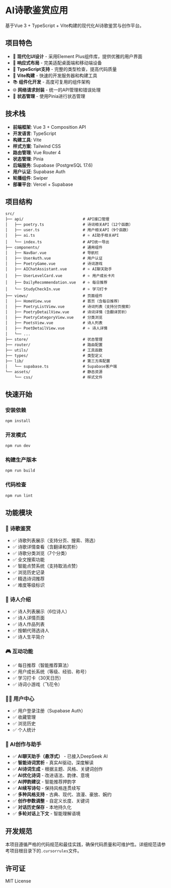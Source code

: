# AI诗歌鉴赏应用

基于Vue 3 + TypeScript + Vite构建的现代化AI诗歌鉴赏与创作平台。

## 项目特色

- 🎨 **现代化UI设计** - 采用Element Plus组件库，提供优雅的用户界面
- 📱 **响应式布局** - 完美适配桌面端和移动端设备
- 🔧 **TypeScript支持** - 完整的类型检查，提高代码质量
- 🚀 **Vite构建** - 快速的开发服务器和构建工具
- 📚 **组件化开发** - 高度可复用的组件架构
- 🌐 **网络请求封装** - 统一的API管理和错误处理
- 🎯 **状态管理** - 使用Pinia进行状态管理

## 技术栈

- **前端框架**: Vue 3 + Composition API
- **开发语言**: TypeScript
- **构建工具**: Vite
- **样式方案**: Tailwind CSS
- **路由管理**: Vue Router 4
- **状态管理**: Pinia
- **后端服务**: Supabase (PostgreSQL 17.6)
- **用户认证**: Supabase Auth
- **轮播组件**: Swiper
- **部署平台**: Vercel + Supabase

## 项目结构

```
src/
├── api/                          # API接口管理
│   ├── poetry.ts                 # 诗词相关API（12个函数）
│   ├── user.ts                   # 用户相关API（9个函数）
│   ├── ai.ts                     # ⭐ AI助手相关API
│   └── index.ts                  # API统一导出
├── components/                   # 通用组件
│   ├── NavBar.vue                # 导航栏
│   ├── UserAuth.vue              # 用户认证
│   ├── PoetryGame.vue            # 诗词游戏
│   ├── AIChatAssistant.vue       # ⭐ AI聊天助手
│   ├── UserLevelCard.vue         # ⭐ 用户成长卡片
│   ├── DailyRecommendation.vue   # ⭐ 每日推荐
│   └── StudyCheckIn.vue          # ⭐ 学习打卡
├── views/                        # 页面组件
│   ├── HomeView.vue              # 首页（含每日推荐）
│   ├── PoetryListView.vue        # 诗词列表（支持分页搜索）
│   ├── PoetryDetailView.vue      # 诗词详情（含翻译赏析）
│   ├── PoetryCategoryView.vue    # 分类浏览
│   ├── PoetsView.vue             # 诗人列表
│   ├── PoetDetailView.vue        # ⭐ 诗人详情
│   └── ...
├── store/                        # 状态管理
├── router/                       # 路由配置
├── utils/                        # 工具函数
├── types/                        # 类型定义
├── lib/                          # 第三方库配置
│   └── supabase.ts               # Supabase客户端
└── assets/                       # 静态资源
    └── css/                      # 样式文件
```

## 快速开始

### 安装依赖

```bash
npm install
```

### 开发模式

```bash
npm run dev
```

### 构建生产版本

```bash
npm run build
```

### 代码检查

```bash
npm run lint
```

## 功能模块

### 📖 诗歌鉴赏
- ✅ 诗歌列表展示（支持分页、搜索、筛选）
- ✅ 诗歌详情查看（含翻译和赏析）
- ✅ 诗歌分类浏览（7个分类）
- ✅ 全文搜索功能
- ✅ 智能点赞系统（支持取消点赞）
- ✅ 浏览历史记录
- ✅ 精选诗词推荐
- ✅ 难度等级标识

### 👤 诗人介绍
- ✅ 诗人列表展示（6位诗人）
- ✅ 诗人详情页面
- ✅ 诗人作品列表
- ✅ 按朝代筛选诗人
- ✅ 诗人生平简介

### 🎮 互动功能
- ✅ 每日推荐（智能推荐算法）
- ✅ 用户成长系统（等级、经验、称号）
- ✅ 学习打卡（30天日历）
- ✅ 诗词小游戏（飞花令）

### 👨‍💻 用户中心
- ✅ 用户登录注册（Supabase Auth）
- ✅ 收藏管理
- ✅ 浏览历史
- ✅ 个人统计

### 🎨 AI创作与助手
- ✅ **AI聊天助手（悬浮式）** - 已接入DeepSeek AI
- ✅ **智能诗词赏析** - 真实AI驱动，深度解读
- ✅ **AI诗词生成** - 根据主题、风格、关键词创作
- ✅ **AI优化诗词** - 改进语法、韵律、意境
- ✅ **AI押韵建议** - 智能推荐押韵字
- ✅ **AI续写诗句** - 保持风格连贯续写
- ✅ **多种风格支持** - 古典、现代、浪漫、豪放、婉约
- ✅ **创作参数调整** - 自定义长度、关键词
- ✅ **对话历史保存** - 本地持久化
- ✅ **多轮对话上下文** - 智能理解语境

## 开发规范

本项目遵循严格的代码规范和最佳实践，确保代码质量和可维护性。详细规范请参考项目根目录下的`.cursorrules`文件。

## 许可证

MIT License
